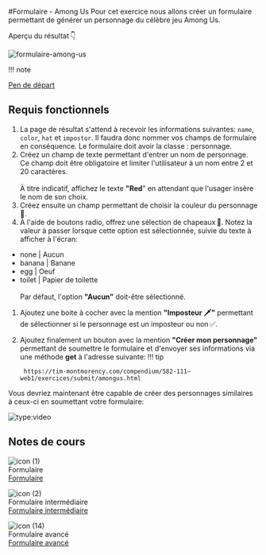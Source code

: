 #Formulaire - Among Us
Pour cet exercice nous allons créer un formulaire permettant de générer un personnage du célèbre jeu Among Us.

Aperçu du résultat 👇

![formulaire-among-us](https://github.com/user-attachments/assets/8cb79668-f0fd-4836-8de8-2737a8b918cc)

!!! note

[Pen de départ](https://codepen.io/tim-momo/pen/oNKXyXN)

## Requis fonctionnels


1. La page de résultat s'attend à recevoir les informations suivantes: `name`, `color`, `hat` et `impostor`. Il faudra donc nommer vos champs de formulaire en conséquence. Le formulaire doit avoir la classe : personnage.
1. Créez un champ de texte permettant d'entrer un nom de personnage. Ce champ doit être obligatoire et limiter l'utilisateur à un nom entre 2 et 20 caractères.<br><br>À titre indicatif, affichez le texte **"Red**" en attendant que l'usager insère le nom de son choix.
1. Créez ensuite un champ permettant de choisir la couleur du personnage 🎨.
1. À l'aide de boutons radio, offrez une sélection de chapeaux 🎩. Notez la valeur à passer lorsque cette option est sélectionnée, suivie du texte à afficher à l'écran:
  * none | Aucun
  * banana | Banane
  * egg | Oeuf
  * toilet | Papier de toilette
<br><br>Par défaut, l'option **"Aucun"** doit-être sélectionné.
1. Ajoutez une boite à cocher avec la mention **"Imposteur 🗡"** permettant de sélectionner si le personnage est un imposteur ou non ✅.
1. Ajoutez finalement un bouton avec la mention **"Créer mon personnage"** permettant de soumettre le formulaire et d'envoyer ses informations via une méthode **get** à l'adresse suivante:
!!! tip

        https://tim-montmorency.com/compendium/582-111–web1/exercices/submit/amongus.html
Vous devriez maintenant être capable de créer des personnages similaires à ceux-ci en soumettant votre formulaire:

![type:video](https://github.com/user-attachments/assets/58e9af6c-0b57-4811-ba4f-bef11fee0639)

## Notes de cours

![icon (1)](https://github.com/user-attachments/assets/31abb701-aee0-4d99-a87b-a80292358920)<br> Formulaire  <br> [Formulaire ](https://tim-montmorency.com/compendium/582-111%E2%80%93web1/html/formulaire.html)

![icon (2)](https://github.com/user-attachments/assets/f7167ff2-c80e-4594-a297-7c394aeb7b0e)<br> Formulaire intermédiaire <br> [Formulaire intermédiaire](https://tim-montmorency.com/compendium/582-111%E2%80%93web1/html/formulaire-intermediaire.html)

![icon (14)](https://github.com/user-attachments/assets/489fcdf8-fe57-413e-9809-0d30701186d8)<br> Formulaire avancé <br> [Formulaire avancé](https://tim-montmorency.com/compendium/582-111–web1/html/formulaire-avance.html)
